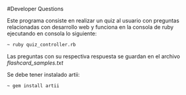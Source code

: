 #Developer Questions

Este programa consiste en realizar un quiz al usuario con preguntas relacionadas con desarrollo web y funciona en la consola de ruby ejecutando en consola lo siguiente:

```bash
~ ruby quiz_controller.rb
```

Las preguntas con su respectiva respuesta se guardan en el archivo *flashcard_samples.txt*

Se debe tener instalado artii:
```bash
~ gem install artii
```